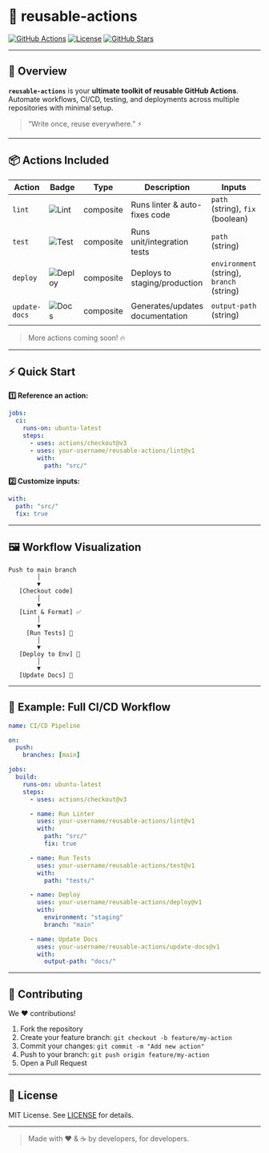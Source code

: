 # 🚀 reusable-actions

[![GitHub Actions](https://img.shields.io/badge/GitHub_Actions-CI/CD-2088FF?style=for-the-badge&logo=github-actions&logoColor=white)](https://github.com/Maria0696/reusable-actions/actions)
[![License](https://img.shields.io/badge/License-MIT-2bbc8a?style=for-the-badge&logo=github&logoColor=white)](LICENSE)
[![GitHub Stars](https://img.shields.io/badge/Stars-0-F7DF1E?style=for-the-badge&logo=github&logoColor=black)](https://github.com/Maria0696/reusable-actions/stargazers)

---

## 🌟 Overview

**`reusable-actions`** is your **ultimate toolkit of reusable GitHub Actions**. Automate workflows, CI/CD, testing, and deployments across multiple repositories with minimal setup.

> “Write once, reuse everywhere.” ⚡

---

## 📦 Actions Included

| Action        | Badge                                                                 | Type       | Description                        | Inputs                                   | Example Usage |
|---------------|-----------------------------------------------------------------------|------------|------------------------------------|------------------------------------------|---------------|
| `lint`        | ![Lint](https://img.shields.io/badge/lint-✅-green?style=flat-square) | composite  | Runs linter & auto-fixes code      | `path` (string), `fix` (boolean)         | `uses: ./actions/lint` |
| `test`        | ![Test](https://img.shields.io/badge/test-✅-blue?style=flat-square)  | composite  | Runs unit/integration tests        | `path` (string)                          | `uses: ./actions/test` |
| `deploy`      | ![Deploy](https://img.shields.io/badge/deploy-🚀-orange?style=flat-square) | composite | Deploys to staging/production      | `environment` (string), `branch` (string)| `uses: ./actions/deploy` |
| `update-docs` | ![Docs](https://img.shields.io/badge/docs-📄-purple?style=flat-square) | composite  | Generates/updates documentation    | `output-path` (string)                   | `uses: ./actions/update-docs` |

> More actions coming soon! 🔥

---

## ⚡ Quick Start

**1️⃣ Reference an action:**

```yaml
jobs:
  ci:
    runs-on: ubuntu-latest
    steps:
      - uses: actions/checkout@v3
      - uses: your-username/reusable-actions/lint@v1
        with:
          path: "src/"
```

**2️⃣ Customize inputs:**

```yaml
with:
  path: "src/"
  fix: true
```

---

## 🖼 Workflow Visualization

```text
Push to main branch
        │
        ▼
   [Checkout code]
        │
        ▼
   [Lint & Format] ✅
        │
        ▼
     [Run Tests] 🧪
        │
        ▼
   [Deploy to Env] 🚀
        │
        ▼
   [Update Docs] 📄
```

---

## 📌 Example: Full CI/CD Workflow

```yaml
name: CI/CD Pipeline

on:
  push:
    branches: [main]

jobs:
  build:
    runs-on: ubuntu-latest
    steps:
      - uses: actions/checkout@v3

      - name: Run Linter
        uses: your-username/reusable-actions/lint@v1
        with:
          path: "src/"
          fix: true

      - name: Run Tests
        uses: your-username/reusable-actions/test@v1
        with:
          path: "tests/"

      - name: Deploy
        uses: your-username/reusable-actions/deploy@v1
        with:
          environment: "staging"
          branch: "main"

      - name: Update Docs
        uses: your-username/reusable-actions/update-docs@v1
        with:
          output-path: "docs/"
```

---

## 🌈 Contributing

We ❤️ contributions!

1. Fork the repository
2. Create your feature branch: `git checkout -b feature/my-action`
3. Commit your changes: `git commit -m "Add new action"`
4. Push to your branch: `git push origin feature/my-action`
5. Open a Pull Request

---

## 📜 License

MIT License. See [LICENSE](LICENSE) for details.

---

> Made with ❤️ & ☕ by developers, for developers.